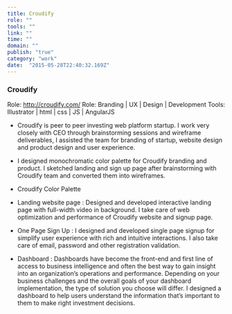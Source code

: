 ```yaml
---
title: Croudify
role: "" 
tools: "" 
link: "" 
time: "" 
domain: "" 
publish: "true" 
category: "work"
date:  "2015-05-28T22:40:32.169Z"
---
```


### Croudify

Role: http://croudify.com/
Role: Branding | UX  | Design | Development
Tools: Illustrator | html | css | JS | AngularJS

- Croudify is peer to peer investing web platform startup. I work very closely with CEO through brainstorming sessions and wireframe deliverables, I assisted the team for branding of startup, website design and product design and user experience.

- I designed monochromatic color palette for Croudify branding and product. I sketched landing and sign up page after brainstorming with Croudify team and converted them into wireframes.

- Croudify Color Palette

- Landing website page : Designed and developed interactive landing page with full-width video in background. I take care of web optimization and performance of Croudify website and signup page.

- One Page Sign Up : I designed and developed single page signup for simplify user experience with rich and intuitive interactions. I also take care of email, password and other registration validation.

- Dashboard : Dashboards have become the front-end and first line of access to business intelligence and often the best way to gain insight into an organization’s operations and performance. Depending on your business challenges and the overall goals of your dashboard implementation, the type of solution you choose will differ. I designed a dashboard to help users understand the information that’s important to them to make right investment decisions. 